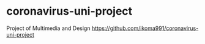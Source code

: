 # coronavirus-uni-project
Project of Multimedia and Design
https://github.com/ikoma991/coronavirus-uni-project
